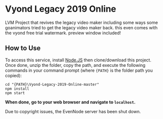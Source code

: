 # Vyond Legacy 2019 Online
LVM Project that revives the legacy video maker including some ways some goanimators tried to get the legacy video maker back. this even comes with the vyond free trial watermark. preview window included!
## How to Use
To access this service, install [Node.JS](https://nodejs.org/en/) then clone/download this project.	Once done, unzip the folder, copy the path, and execute the following commands in your command prompt (where `{PATH}` is the folder path you copied):
```console
cd "{PATH}\Vyond-Legacy-2019-Online-master"
npm install
npm start
```
**When done, go to your web browser and navigate to `localhost`.**

Due to copyright issues, the EvenNode server has been shut down.
